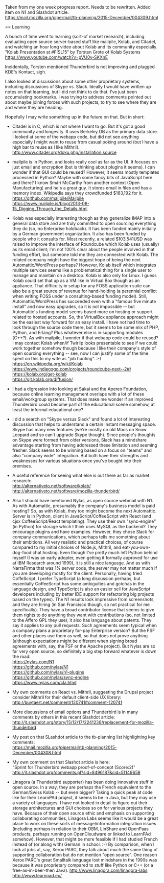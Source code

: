 Taken from my one week progress report. Needs to be rewritten.
Added item on N1 and Slashdot article.  
https://mail.mozilla.org/pipermail/tb-planning/2015-December/004309.html

== Learning

A bunch of time went to learning (sort-of market research), including 
evaluating open source server-based stuff like mailpile, Kolab, and 
Citadel, and watching an hour long video about Kolab and its community 
especially.  
"Kolab Presentation at #FISL15" by Torsten Grote of Kolab Systems  
https://www.youtube.com/watch?v=pVU0y-SKXnE  

Incidentally, Torsten mentioned Thunderbird is not improving and plugged 
KDE's Kontact, sigh.

I also looked at discussions about some other proprietary systems, 
including discussions of Skype vs. Slack. Ideally I would have written 
up notes on that learning, but I did not think to do that. I've just 
been accumulating bookmarks. I was trying to address comments pointed 
out about maybe joining forces with such projects, to try to see where 
they are and where they are heading.

Hopefully I may write something up in the future on that. But in short:

* Citadel is in C, which is not where I want to go. But it's got a good 
community and longevity. It uses Berkeley DB as the primary data store. 
I looked at some of the webapp code, but did not see anything especially 
I might want to reuse from casual poking around (but I have a high bar 
to reuse as I like Mithril).  
http://www.citadel.org/doku.php/installation:source  

* mailpile is in Python, and looks really cool as far as the UI. It 
focuses on just email and encryption (but is thinking about plugins it 
seems). I can wonder if that GUI could be reused? However, it seems 
mostly templates processed in Python? Maybe with some fancy bits of 
JavaScript here and there? I know Smári McCarthy from another context 
(Open Manufacturing) and he's a great guy. It stores email in files and 
has a memory index. Wikipedia says they crowdfunded $163,192 for it.  
https://github.com/mailpile/Mailpile  
https://www.mailpile.is/blog/2013-08-15_Digging_Through_the_Details.html  

* Kolab was especially interesting though as they generalize IMAP into a 
general data store and are truly committed to open sourcing everything 
they do (so, no Enterprise holdback). It has been funded mainly 
initially by a German government organization. It also has been funded 
by people who it consults for. Most recently, a related $103,541USD was 
raised to improve the interface of Roundcube which Kolab uses (usually) 
as its email client; I'm not 100% clear about the people involved in 
that funding effort, but someone told me they are connected with Kolab. 
The related company might have the biggest hope of being the next 
Automattic/WordPress perhaps? However, Kolab itself which integrates 
multiple services seems like a problematical thing for a single user to 
manage and maintain on a desktop. Kolab is also only for Linux. I guess 
Kolab could set that up as a VM like in Virtual Box though as an 
appliance. That difficulty in setup for any FOSS application suite can 
also be a great source of revenue for hand-holding (a perennial conflict 
when writing FOSS under a consulting-based funding model). Still, 
Automattic/WordPress has succeeded even with a "famous five minute 
install" and now easy upgrades, so it is not impossible -- but 
Automattic's funding model seems based more on hosting or support 
related to hosted accounts. So, the VirtualBox appliance approach might 
be the easiest way forward for an easy install. I have not had time to 
look through the source code there, but it seems to be some mix of PHP, 
Python, and Erlang?  Plus whatever else is in supporting modules (C++?). 
As with mailpile, I wonder if that webapp code could be reused? I may 
contact Kolab when/if Twirlip looks presentable to see if we could work 
together somehow though because I like their company's style of open 
sourcing everything -- see, now I can justify some of the time spent on 
this to my wife as "job hunting". :-)  
https://en.wikipedia.org/wiki/Kolab  
https://www.indiegogo.com/projects/roundcube-next--2#/  
https://kolab.org/get-kolab  
https://git.kolab.org/diffusion/  

* I had a digression into looking at Sakai and the Apereo Foundation, 
because online learning management overlaps with a lot of these 
email/workgroup systems. That does make me wonder if an improved 
Thunderbird could become part of the educational scene somehow, at least 
the informal educational one?

* I did a search on "Skype versus Slack" and found a lot of interesting 
discussion that helps to understand a certain instant messaging space. 
Skype has many new features (we're mostly on old Macs on Snow Leopard 
and so can't upgrade Skype though). Since people's thoughts on Skype 
were formed from older versions, Slack has a mindshare advantage 
starting from having addressed these limitation and seeming fresher. 
Slack seems to be winning based on a focus on "teams" and also "company 
wide" integration. But both have their strengths and weaknesses for 
various situations once you've bought into their premises.

* A useful reference for seeing what else is out there as far as market 
research:  
http://alternativeto.net/software/kolab/  
http://alternativeto.net/software/mozilla-thunderbird/  

* Also I should have mentioned Nylas, as open source webmail with N1.
As with Automattic, presumably the company's business model is paid hosting?
So, as with Kolab, they too might become the next Automattic. 
Server is in Python, client in JavaScript/CoffeeScript with React (and cjsx CoffeeScript/React templating).
They use their own "sync-engine" (in Python) for storage which I think uses MySQL as the backend?
They encourage plugins and have examples.
However, they chose Slack for company communications, which perhaps tells me something about their ambitions.
All very realistic and practical choices, of course
compared to my initial choices of Node.js, Mithril, and eat-you-own-dog-food chat hosting.
Even though I've pretty much left Python behind myself (I was an early adopter,
even getting it formally approved for use at IBM Research around 1999), it is still a nice language.
And as with NarraFirma that was 1% server code, the server may not matter much if
you are developing mostly for the client. Personally, having tried CoffeScript,
I prefer TypeScript (a long discussion perhaps, but essentially CoffeeScript
has some ambiguities and gotchas in the language design, and TypeScript
is also an easier sell for JavaScript developers including by better IDE support
for refactoring big projects based on the types).
The N1 results look impressive from screenshots, and they are hiring
(in San Francisco though, so not practical for me specifically).
They have a broad contributor license that seems to give them rights to do
anything they want with contributions (so, not limited to the Affero GPL they use);
it also has language about patents.
They say it applies to any pull requests.
Such agreements seem typical when a company plans a proprietary for-pay Enterprise version?
But the FSF and other places use them as well, so that does not prove anything (although
expectations might be different when signing broad agreements with,
say, the FSF or the Apache project).  But Nylas are so far very open source,
so definitely a big step forward whatever is down the road.  
https://nylas.com/N1  
https://github.com/nylas/N1  
https://github.com/nylas/n1-plugins  
https://github.com/nylas/sync-engine  
https://www.nylas.com/cla.html  

* My own comments on React vs. Mithril, suggesting the Drupal project consider Mithril
for their default client-side UX library:  
http://buytaert.net/comment/120741#comment-120741

* More discussions of email options and Thunderbird is in many comments by others
in this recent Slashdot article:  
http://it.slashdot.org/story/15/12/17/2241236/replacement-for-mozilla-thunderbird

* My post on that SLashdot article to the tb-planning list highlighting key comments:  
https://mail.mozilla.org/pipermail/tb-planning/2015-December/004308.html

* My own comment on that Slashot article is here:  
"Sprint for Thunderbird webapp proof-of-concept (Score:2)"  
http://it.slashdot.org/comments.pl?sid=8496187&cid=51149659

* Linagora (a Thunderbird supporter) has been doing innovative stuff in open source.
In a way, they are perhaps the French equivalent to the German/Swiss Kolab -- but even bigger?
Taking a quick peak at code like for
their LearnPAd project, it seems to be in Java, but they may use a variety of languages.
I have not looked in detail to figure out their storage architectures and GUI choices so on
for various projects they have.
Because of their open source ethic and emphasis on supporting collaborating communities,
Linagora Labs seems like it would be a great place to work on these sorts of message/information integration issues
(including perhaps in relation to their OBM, LinShare and OpenPaas products,
perhaps running on OpenCloudware or linked to LearnPAd somehow).
However, that might be more feasible if I had studied French instead of (or along with) German in school. :-)
By comparison, when I look at jobs at, say, Xerox PARC, 
they talk about much the same thing of supporting collaboration but do not mention "open source".
One reason Xerox PARC's great Smalltalk language lost mindshare in the 1990s
was because it was proprietary compared to stuff like Python or C++ (or a free-as-in-beer-then Java). 
http://www.linagora.com/linagora-labs
http://www.learnpad.eu/